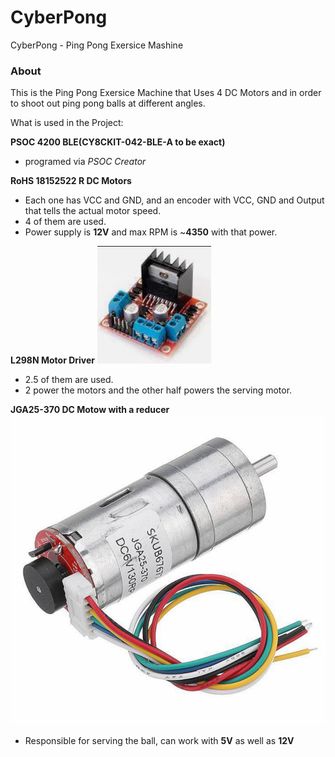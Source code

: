 # CyberPong
CyberPong - Ping Pong Exersice Mashine

### About

This is the Ping Pong Exersice Machine that Uses 4 DC Motors and in order to shoot out ping pong balls at different angles.

What is used in the Project:

**PSOC 4200 BLE(CY8CKIT-042-BLE-A to be exact)**
- programed via _PSOC Creator_

**RoHS 18152522 R DC Motors**
- Each one has VCC and GND, and an encoder with VCC, GND and Output that tells the actual motor speed.
- 4 of them are used.
- Power supply is **12V** and max RPM is ~**4350** with that power.

**L298N Motor Driver**
![ded](./img/driver.png)
- 2.5 of them are used.
- 2 power the motors and the other half powers the serving motor.

**JGA25-370 DC Motow with a reducer**
![ded](./img/serve_motor.png)
- Responsible for serving the ball, can work with **5V** as well as **12V**
